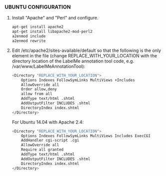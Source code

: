 ### UBUNTU CONFIGURATION

1. Install "Apache" and "Perl" and configure.

   ``` sh
   apt-get install apache2
   apt-get install libapache2-mod-perl2
   a2enmod include
   a2enmod rewrite
   ```

2. Edit /etc/apache2/sites-available/default so that the following is
   the only <Directory> element in the file (change
   REPLACE_WITH_YOUR_LOCATION with the directory location of the LabelMe
   annotation tool code, e.g. /var/www/LabelMeAnnotationTool):

   ``` sh
   <Directory "REPLACE_WITH_YOUR_LOCATION">
       Options Indexes FollowSymLinks MultiViews +Includes
       AllowOverride all
       Order allow,deny
       allow from all
       AddType text/html .shtml
       AddOutputFilter INCLUDES .shtml
       DirectoryIndex index.shtml
   </Directory>
   ```

   For Ubuntu 14.04 with Apache 2.4:

   ``` sh
   <Directory "REPLACE_WITH_YOUR_LOCATION">
       Options Indexes FollowSymLinks MultiViews Includes ExecCGI
       AddHandler cgi-script .cgi
       AllowOverride all
       Require all granted
       AddType text/html .shtml
       AddOutputFilter INCLUDES .shtml
       DirectoryIndex index.shtml
   </Directory>
   ```
